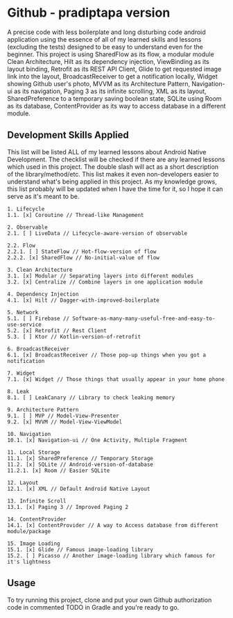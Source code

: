 # Github - pradiptapa version
A precise code with less boilerplate and long disturbing code android application using the essence of all of my learned skills and lessons (excluding the tests) designed to be easy to understand even for the beginner. This project is using SharedFlow as its flow, a modular module Clean Architecture, Hilt as its dependency injection, ViewBinding as its layout binding, Retrofit as its REST API Client, Glide to get requested image link into the layout, BroadcastReceiver to get a notification locally, Widget showing Github user's photo, MVVM as its Architecture Pattern, Navigation-ui as its navigation, Paging 3 as its infinite scrolling, XML as its layout, SharedPreference to a temporary saving boolean state, SQLite using Room as its database, ContentProvider as its way to access database in a different module.

## Development Skills Applied
This list will be listed ALL of my learned lessons about Android Native Development. The checklist will be checked if there are any learned lessons which used in this project. The double slash will act as a short description of the library/method/etc. This list makes it even non-developers easier to understand what's being applied in this project. As my knowledge grows, this list probably will be updated when I have the time for it, so I hope it can serve as it's meant to be.
```
1. Lifecycle
1.1. [x] Coroutine // Thread-like Management

2. Observable
2.1. [ ] LiveData // Lifecycle-aware-version of observable

2.2. Flow 
2.2.1. [ ] StateFlow // Hot-flow-version of flow
2.2.2. [x] SharedFlow // No-initial-value of flow

3. Clean Architecture
3.1. [x] Modular // Separating layers into different modules
3.2. [x] Centralize // Combine layers in one application module

4. Dependency Injection
4.1. [x] Hilt // Dagger-with-improved-boilerplate

5. Network
5.1. [ ] Firebase // Software-as-many-many-useful-free-and-easy-to-use-service  
5.2. [x] Retrofit // Rest Client 
5.3. [ ] Ktor // Kotlin-version-of-retrofit

6. BroadcastReceiver 
6.1. [x] BroadcastReceiver // Those pop-up things when you got a notification 

7. Widget
7.1. [x] Widget // Those things that usually appear in your home phone

8. Leak
8.1. [ ] LeakCanary // Library to check leaking memory

9. Architecture Pattern
9.1. [ ] MVP // Model-View-Presenter
9.2. [x] MVVM // Model-View-ViewModel

10. Navigation
10.1. [x] Navigation-ui // One Activity, Multiple Fragment

11. Local Storage
11.1. [x] SharedPreference // Temporary Storage
11.2. [x] SQLite // Android-version-of-database
11.2.1. [x] Room // Easier SQLite

12. Layout
12.1. [x] XML // Default Android Native Layout

13. Infinite Scroll
13.1. [x] Paging 3 // Improved Paging 2

14. ContentProvider
14.1. [x] ContentProvider // A way to Access database from different module/package

15. Image Loading
15.1. [x] Glide // Famous image-loading library
15.2. [ ] Picasso // Another image-loading library which famous for it's lightness
```
## Usage
To try running this project, clone and put your own Github authorization code in commented TODO in Gradle and you're ready to go.
